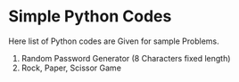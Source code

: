 # Simple Python Codes

Here list of Python codes are Given for sample Problems.
1. Random Password Generator (8 Characters fixed length)
2. Rock, Paper, Scissor Game 
